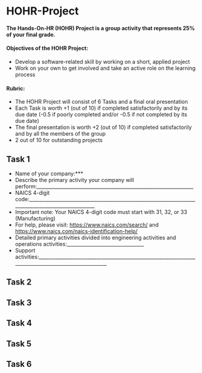 # HOHR-Project
#### The Hands-On-HR (HOHR) Project is a group activity that represents 25% of your final grade.
#### Objectives of the HOHR Project:
* Develop a software-related skill by working on a short, applied project
* Work on your own to get involved and take an active role on the learning process 
#### Rubric:
* The HOHR Project will consist of 6 Tasks and a final oral presentation
* Each Task is worth +1 (out of 10) if completed satisfactorily and by its due date (-0.5 if poorly completed and/or -0.5 if not completed by its due date)
* The final presentation is worth +2 (out of 10) if completed satisfactorily and by all the members of the group
* 2 out of 10 for outstanding projects

## Task 1
* Name of your company:***
* Describe the primary activity your company will perform:_________________________________________________________________
* NAICS 4-digit code:______________________________________________________________________________________________________
* Important note: Your NAICS 4-digit code must start with 31, 32, or 33 (Manufacturing)
* For help, please visit: https://www.naics.com/search/ and https://www.naics.com/naics-identification-help/
* Detailed primary activities divided into engineering activities and operations activities:________________________________
* Support activities:_______________________________________________________________________________________________________

## Task 2
## Task 3
## Task 4
## Task 5
## Task 6
